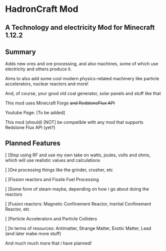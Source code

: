 HadronCraft Mod
=================
A Technology and electricity Mod for Minecraft 1.12.2
-----------------------------------------------------

Summary
-------

Adds new ores and ore processing, and also machines, some of which use electricity and others produce it.

Aims to also add some cool modern physics-related machinery like particle accelerators, nuclear reactors and more!

And, of course, your good old coal generator, solar panels and stuff like that

This mod uses Minecraft Forge ~~and RedstoneFlux API~~

Youtube Page: [To be added]

This mod (should) [NOT] be compatible with any mod that supports Redstone Flux API (yet?)

Planned Features
----------------

[ ]Stop using RF and use my own take on watts, joules, volts and ohms, which will use realistic values and calculations

[ ]Ore processing things like the grinder, crusher, etc

[ ]Fission reactors and Fissile Fuel Processing

[ ]Some form of steam maybe, depending on how i go about doing the reactors

[ ]Fusion reactors: Magnetic Confinement Reactor, Inertial Confinement Reactor, etc

[ ]Particle Accelerators and Particle Colliders

[ ]In terms of resources: Antimatter, Strange Matter, Exotic Matter, Lead (and later mabe more stuff)

And much much more that i have planned!
